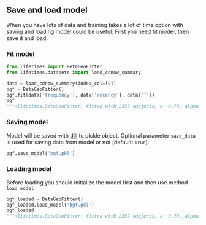 ## Save and load model

When you have lots of data and training takes a lot of time option with saving and loading model could be useful. First you need fit model, then save it and load.

### Fit model

```python
from lifetimes import BetaGeoFitter
from lifetimes.datasets import load_cdnow_summary

data = load_cdnow_summary(index_col=[0])
bgf = BetaGeoFitter()
bgf.fit(data['frequency'], data['recency'], data['T'])
bgf
"""<lifetimes.BetaGeoFitter: fitted with 2357 subjects, a: 0.79, alpha: 4.41, b: 2.43, r: 0.24>"""
```

### Saving model

Model will be saved with [dill](https://github.com/uqfoundation/dill) to pickle object. Optional parameter `save_data` is used for saving data from model or not (default: `True`).

```python
bgf.save_model('bgf.pkl')
```

### Loading model

Before loading you should initialize the model first and then use method `load_model`

```python
bgf_loaded = BetaGeoFitter()
bgf_loaded.load_model('bgf.pkl')
bgf_loaded
"""<lifetimes.BetaGeoFitter: fitted with 2357 subjects, a: 0.79, alpha: 4.41, b: 2.43, r: 0.24>"""
```
